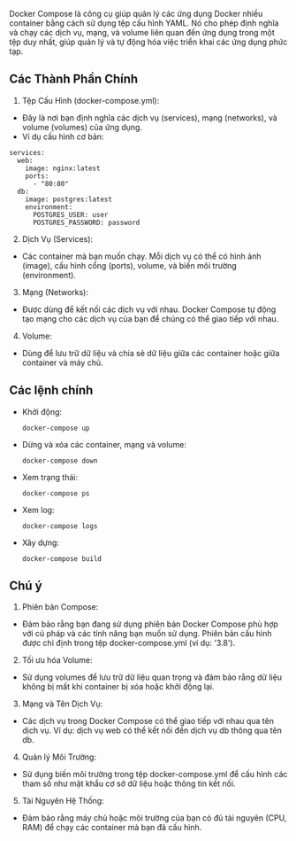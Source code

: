 Docker Compose là công cụ giúp quản lý các ứng dụng Docker nhiều container bằng cách sử dụng tệp cấu hình YAML. Nó cho phép định nghĩa và chạy các dịch vụ, mạng, và volume liên quan đến ứng dụng trong một tệp duy nhất, giúp quản lý và tự động hóa việc triển khai các ứng dụng phức tạp.

## Các Thành Phần Chính
1. Tệp Cấu Hình (docker-compose.yml):

- Đây là nơi bạn định nghĩa các dịch vụ (services), mạng (networks), và volume (volumes) của ứng dụng.
- Ví dụ cấu hình cơ bản:

```version: '3.8'
services:
  web:
    image: nginx:latest
    ports:
      - "80:80"
  db:
    image: postgres:latest
    environment:
      POSTGRES_USER: user
      POSTGRES_PASSWORD: password
```

2. Dịch Vụ (Services):

- Các container mà bạn muốn chạy. Mỗi dịch vụ có thể có hình ảnh (image), cấu hình cổng (ports), volume, và biến môi trường (environment).

3. Mạng (Networks):

- Được dùng để kết nối các dịch vụ với nhau. Docker Compose tự động tạo mạng cho các dịch vụ của bạn để chúng có thể giao tiếp với nhau.

4. Volume:

- Dùng để lưu trữ dữ liệu và chia sẻ dữ liệu giữa các container hoặc giữa container và máy chủ.

## Các lệnh chính
- Khởi động:
  
  `docker-compose up`

- Dừng và xóa các container, mạng và volume:
  
  `docker-compose down`

- Xem trạng thái:

  `docker-compose ps`

- Xem log:

  `docker-compose logs`

- Xây dựng:

  `docker-compose build`

## Chú ý

1. Phiên bản Compose:

- Đảm bảo rằng bạn đang sử dụng phiên bản Docker Compose phù hợp với cú pháp và các tính năng bạn muốn sử dụng. Phiên bản cấu hình được chỉ định trong tệp docker-compose.yml (ví dụ: '3.8').

2. Tối ưu hóa Volume:

- Sử dụng volumes để lưu trữ dữ liệu quan trọng và đảm bảo rằng dữ liệu không bị mất khi container bị xóa hoặc khởi động lại.

3. Mạng và Tên Dịch Vụ:

- Các dịch vụ trong Docker Compose có thể giao tiếp với nhau qua tên dịch vụ. Ví dụ: dịch vụ web có thể kết nối đến dịch vụ db thông qua tên db.

4. Quản lý Môi Trường:

- Sử dụng biến môi trường trong tệp docker-compose.yml để cấu hình các tham số như mật khẩu cơ sở dữ liệu hoặc thông tin kết nối.

5. Tài Nguyên Hệ Thống:

- Đảm bảo rằng máy chủ hoặc môi trường của bạn có đủ tài nguyên (CPU, RAM) để chạy các container mà bạn đã cấu hình.
